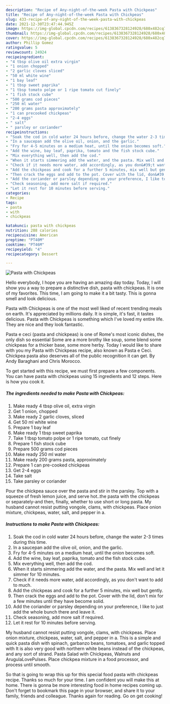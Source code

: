 ```yaml
---
description: "Recipe of Any-night-of-the-week Pasta with Chickpeas"
title: "Recipe of Any-night-of-the-week Pasta with Chickpeas"
slug: 433-recipe-of-any-night-of-the-week-pasta-with-chickpeas
date: 2021-12-30T23:47:44.945Z
image: https://img-global.cpcdn.com/recipes/6138367328124928/680x482cq70/pasta-with-chickpeas-recipe-main-photo.jpg
thumbnail: https://img-global.cpcdn.com/recipes/6138367328124928/680x482cq70/pasta-with-chickpeas-recipe-main-photo.jpg
cover: https://img-global.cpcdn.com/recipes/6138367328124928/680x482cq70/pasta-with-chickpeas-recipe-main-photo.jpg
author: Phillip Gomez
ratingvalue: 5
reviewcount: 24924
recipeingredient:
- "4 tbsp olive oil extra virgin"
- "1 onion chopped"
- "2 garlic cloves sliced"
- "50 ml white wine"
- "1 bay leaf"
- "1 tbsp sweet paprika"
- "1 tbsp tomato polpe or 1 ripe tomato cut finely"
- "1 fish stock cube"
- "500 grams cod pieces"
- "250 ml water"
- "200 grams pasta approximately"
- "1 can precooked chickpeas"
- "2-4 eggs"
- " salt"
- " parsley or coriander"
recipeinstructions:
- "Soak the cod in cold water 24 hours before, change the water 2-3 times during this time."
- "In a saucepan add the olive oil, onion, and the garlic."
- "Fry for 4-5 minutes on a medium heat, until the onion becomes soft."
- "Add the wine, bay leaf, paprika, tomato and the fish stock cube."
- "Mix everything well, then add the cod."
- "When it starts simmering add the water, and the pasta. Mix well and let it simmer for 10 minutes."
- "Check if it needs more water, add accordingly, as you don&#39;t want to add to much."
- "Add the chickpeas and cook for a further 5 minutes, mix well but gently."
- "Then crack the eggs and add to the pot. Cover with the lid, don&#39;t mix for a few minutes until they have become solid."
- "Add the coriander or parsley depending on your preference, I like to just add the whole bunch there and leave it."
- "Check seasoning, add more salt if required."
- "Let it rest for 10 minutes before serving."
categories:
- Recipe
tags:
- pasta
- with
- chickpeas

katakunci: pasta with chickpeas 
nutrition: 288 calories
recipecuisine: American
preptime: "PT40M"
cooktime: "PT46M"
recipeyield: "4"
recipecategory: Dessert

---
```



![Pasta with Chickpeas](https://img-global.cpcdn.com/recipes/6138367328124928/680x482cq70/pasta-with-chickpeas-recipe-main-photo.jpg)

Hello everybody, I hope you are having an amazing day today. Today, I will show you a way to prepare a distinctive dish, pasta with chickpeas. It is one of my favorites. This time, I am going to make it a bit tasty. This is gonna smell and look delicious.

Pasta with Chickpeas is one of the most well liked of recent trending meals on earth. It's appreciated by millions daily. It is simple, it's fast, it tastes delicious. Pasta with Chickpeas is something which I've loved my entire life. They are nice and they look fantastic.

Pasta e ceci (pasta and chickpeas) is one of Rome&#39;s most iconic dishes, the only dish so essential Some are a more brothy like soup, some blend some chickpeas for a thicker base, some more herby. Today I would like to share with you my Pasta with Chickpeas recipe, also known as Pasta e Ceci. Chickpea pasta also deserves all of the public recognition it can get. By Andy Baraghani and Chris Morocco.


To get started with this recipe, we must first prepare a few components. You can have pasta with chickpeas using 15 ingredients and 12 steps. Here is how you cook it.

<!--inarticleads1-->

##### The ingredients needed to make Pasta with Chickpeas:

1. Make ready 4 tbsp olive oil, extra virgin
1. Get 1 onion, chopped
1. Make ready 2 garlic cloves, sliced
1. Get 50 ml white wine
1. Prepare 1 bay leaf
1. Make ready 1 tbsp sweet paprika
1. Take 1 tbsp tomato polpe or 1 ripe tomato, cut finely
1. Prepare 1 fish stock cube
1. Prepare 500 grams cod pieces
1. Make ready 250 ml water
1. Make ready 200 grams pasta, approximately
1. Prepare 1 can pre-cooked chickpeas
1. Get 2-4 eggs
1. Take  salt
1. Take  parsley or coriander


Pour the chickpea sauce over the pasta and stir in the parsley. Top with a squeeze of fresh lemon juice, and serve hot..the pasta with the chickpeas or separately-and then, finally, whether to use short or long pasta. My husband cannot resist putting vongole, clams, with chickpeas. Place onion mixture, chickpeas, water, salt, and pepper in a. 

<!--inarticleads2-->

##### Instructions to make Pasta with Chickpeas:

1. Soak the cod in cold water 24 hours before, change the water 2-3 times during this time.
1. In a saucepan add the olive oil, onion, and the garlic.
1. Fry for 4-5 minutes on a medium heat, until the onion becomes soft.
1. Add the wine, bay leaf, paprika, tomato and the fish stock cube.
1. Mix everything well, then add the cod.
1. When it starts simmering add the water, and the pasta. Mix well and let it simmer for 10 minutes.
1. Check if it needs more water, add accordingly, as you don&#39;t want to add to much.
1. Add the chickpeas and cook for a further 5 minutes, mix well but gently.
1. Then crack the eggs and add to the pot. Cover with the lid, don&#39;t mix for a few minutes until they have become solid.
1. Add the coriander or parsley depending on your preference, I like to just add the whole bunch there and leave it.
1. Check seasoning, add more salt if required.
1. Let it rest for 10 minutes before serving.


My husband cannot resist putting vongole, clams, with chickpeas. Place onion mixture, chickpeas, water, salt, and pepper in a. This is a simple and quick pasta dish with spinach, garbanzo beans, tomatoes, and garlic topped with It is also very good with northern white beans instead of the chickpeas, and any sort of strand. Pasta Salad with Chickpeas, Walnuts and ArugulaLovePulses. Place chickpea mixture in a food processor, and process until smooth. 

So that is going to wrap this up for this special food pasta with chickpeas recipe. Thanks so much for your time. I am confident you will make this at home. There is gonna be more interesting food in home recipes coming up. Don't forget to bookmark this page in your browser, and share it to your family, friends and colleague. Thanks again for reading. Go on get cooking!

